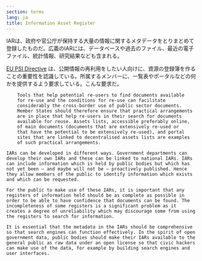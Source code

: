 ```yaml
---
section: terms
lang: ja
title: Information Asset Register
---
```


IARは、政府や官公庁が保持する大量の情報に関するメタデータをとりまとめて登録したものだ。広義のIARには、データベースや過去のファイル、最近の電子ファイル、統計情報、研究結果なども含まれる。

[EU PSI Directive](/glossary/ja/terms/eu-psi-directive/)  は、公開情報の再利用をしたい人向けに、資源の登録簿を作ることの重要性を認識している。所属するメンバーに、一覧表やポータルなどの何かを提供するよう要求している。こんな要求だ。


        Tools that help potential re-users to find documents available
        for re-use and the conditions for re-use can facilitate
        considerably the cross-border use of public sector documents.
        Member States should therefore ensure that practical arrangements
        are in place that help re-users in their search for documents
        available for reuse. Assets lists, accessible preferably online,
        of main documents (documents that are extensively re-used or
        that have the potential to be extensively re-used), and portal
        sites that are linked to decentralised assets lists are examples
        of such practical arrangements.

    IARs can be developed in different ways. Government departments can develop their own IARs and these can be linked to national IARs. IARs can include information which is held by public bodies but which has not yet been – and maybe will not be – proactively published. Hence they allow members of the public to identify information which exists and which can be requested.

    For the public to make use of these IARs, it is important that any registers of information held should be as complete as possible in order to be able to have confidence that documents can be found. The incompleteness of some registers is a significant problem as it creates a degree of unreliability which may discourage some from using the registers to search for information.

    It is essential that the metadata in the IARs should be comprehensive so that search engines can function effectively. In the spirit of open government data, public bodies should make their IARs available to the general public as raw data under an open license so that civic hackers can make use of the data, for example by building search engines and user interfaces.
